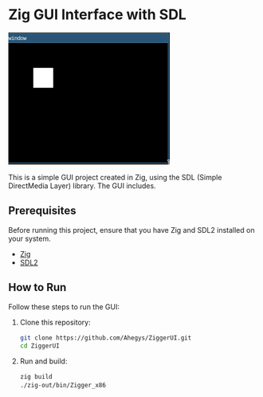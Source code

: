 # Zig GUI Interface with SDL

![Screenshot of the GUI Interface](./screenshots/screenshot.png)

This is a simple GUI project created in Zig, using the SDL (Simple DirectMedia Layer) library. The GUI includes.

## Prerequisites

Before running this project, ensure that you have Zig and SDL2 installed on your system.

- [Zig](https://ziglang.org/)
- [SDL2](https://libsdl.org/)

## How to Run

Follow these steps to run the GUI:

1. Clone this repository:

   ```bash
   git clone https://github.com/Ahegys/ZiggerUI.git
   cd ZiggerUI
   ```

2. Run and build:

   ```bash
   zig build
   ./zig-out/bin/Zigger_x86
   ```
